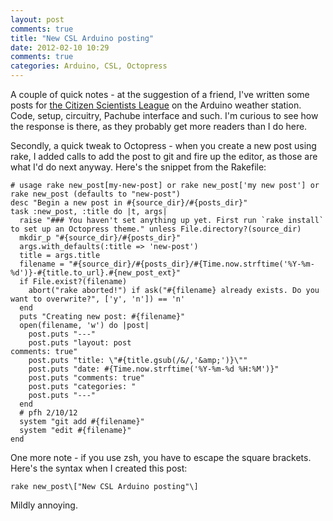 ```yaml
---
layout: post
comments: true
title: "New CSL Arduino posting"
date: 2012-02-10 10:29
comments: true
categories: Arduino, CSL, Octopress
---
```


A couple of quick notes - at the suggestion of a friend, I've written some posts for [the Citizen Scientists League](http://citizenscientistsleague.com/2012/02/09/getting-the-arduino-software-and-hardware-working-first-in-a-series/) on 
the Arduino weather station. Code, setup, circuitry, Pachube interface and such. I'm curious to see how the response is there, as they probably get more readers than I do here.

Secondly, a quick tweak to Octopress - when you create a new post using rake, I added calls to add the post to git and fire up the editor, as those are what I'd do next anyway. Here's the snippet from the Rakefile:
```
# usage rake new_post[my-new-post] or rake new_post['my new post'] or rake new_post (defaults to "new-post")
desc "Begin a new post in #{source_dir}/#{posts_dir}"
task :new_post, :title do |t, args|
  raise "### You haven't set anything up yet. First run `rake install` to set up an Octopress theme." unless File.directory?(source_dir)
  mkdir_p "#{source_dir}/#{posts_dir}"
  args.with_defaults(:title => 'new-post')
  title = args.title
  filename = "#{source_dir}/#{posts_dir}/#{Time.now.strftime('%Y-%m-%d')}-#{title.to_url}.#{new_post_ext}"
  if File.exist?(filename)
    abort("rake aborted!") if ask("#{filename} already exists. Do you want to overwrite?", ['y', 'n']) == 'n'
  end
  puts "Creating new post: #{filename}"
  open(filename, 'w') do |post|
    post.puts "---"
    post.puts "layout: post
comments: true"
    post.puts "title: \"#{title.gsub(/&/,'&amp;')}\""
    post.puts "date: #{Time.now.strftime('%Y-%m-%d %H:%M')}"
    post.puts "comments: true"
    post.puts "categories: "
    post.puts "---"
  end
  # pfh 2/10/12
  system "git add #{filename}"
  system "edit #{filename}"
end
```

One more note - if you use zsh, you have to escape the square brackets. Here's the syntax when I created this post:
```
rake new_post\["New CSL Arduino posting"\]
```
Mildly annoying.


